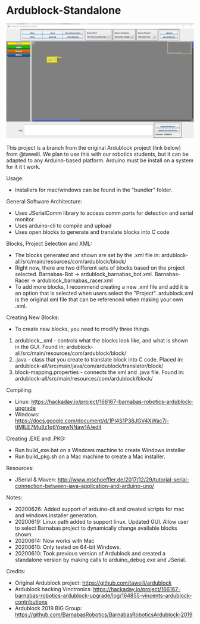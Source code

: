 # Ardublock-Standalone

![Screenshot](/images/ardublock_20200625.jpg)

This project is a branch from the original Ardublock project (link below) from @taweili.  We plan to use this with our robotics students, but it can be adapted to any Arduino-based platform.  Arduino must be install on a system for it it t work.  

Usage:
- Installers for mac/windows can be found in the "bundler" folder.

General Software Architecture:
- Uses JSerialComm library to access comm ports for detection and serial monitor
- Uses arduino-cli to compile and upload
- Uses open blocks to generate and translate blocks into C code

Blocks, Project Selection and XML:
- The blocks generated and shown are set by the .xml file in: ardublock-all/src/main/resources/com/ardublock/block/
- Right now, there are two different sets of blocks based on the project selected.  Barnabas-Bot -> ardublock_barnabas_bot.xml.  Barnabas-Racer -> ardublock_barnabas_racer.xml
- To add more blocks, I recommend creating a new .xml file and add it is an option that is selected when users select the "Project".  ardublock.xml is the original xml file that can be referenced when making your own .xml.

Creating New Blocks:
- To create new blocks, you need to modify three things.
1) ardublock_<project>.xml - controls what the blocks look like, and what is shown in the GUI.  Found in: ardublock-all/src/main/resources/com/ardublock/block/
2) <block>.java - class that you create to translate block into C code.  Placed in: ardublock-all/src/main/java/com/ardublock/translator/block/
3) block-mapping.properties - connects the xml and .java file. Found in: ardublock-all/src/main/resources/com/ardublock/block/

Compiling:
- Linux: https://hackaday.io/project/166167-barnabas-robotics-ardublock-upgrade
- Windows: https://docs.google.com/document/d/1PI4S1P38JGV4XWac7j-tIMILE7Mu8z1q6YpewNNaw1A/edit

Creating .EXE and .PKG:
- Run build_exe.bat on a Windows machine to create Windows installer
- Run build_pkg.sh on a Mac machine to create a Mac installer.

Resources:
- JSerial & Maven: http://www.mschoeffler.de/2017/12/29/tutorial-serial-connection-between-java-application-and-arduino-uno/

Notes:
- 20200626: Added support of arduino-cli and created scripts for mac and windows installer generation.
- 20200619: Linux path added to support linux.  Updated GUI.  Allow user to select Barnabas project to dynamically change available blocks shown.
- 20200614: Now works with Mac
- 20200610: Only tested on 64-bit Windows.
- 20200610: Took previous version of Ardublock and created a standalone version by making calls to arduino_debug.exe and JSerial.

Credits:
- Original Ardublock project: https://github.com/taweili/ardublock
- Ardublock hacking Vinctronics: https://hackaday.io/project/166167-barnabas-robotics-ardublock-upgrade/log/164855-vincents-ardublock-contributions
- Ardublock 2019 BIG Group: https://github.com/BarnabasRobotics/BarnabasRoboticsArdublock-2019
